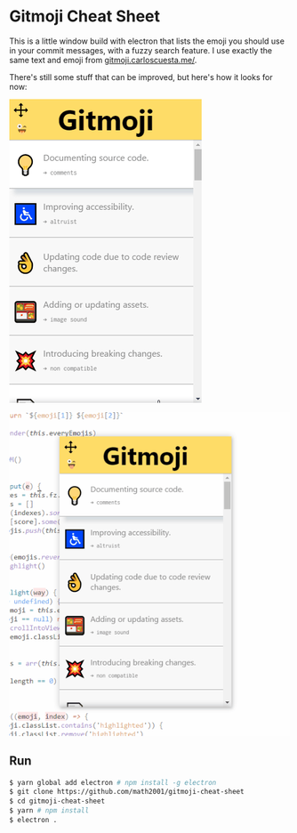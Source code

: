 # Gitmoji Cheat Sheet

This is a little window build with electron that lists the emoji you should use in your commit
messages, with a fuzzy search feature. I use exactly the same text and emoji from
[gitmoji.carloscuesta.me/][].

There's still some stuff that can be improved, but here's how it looks for now:

![Gitmoji cheat sheet with the search feature](screenshots/fuzzy-searching.gif)

![Gitmoji cheat sheet: show window back up](screenshots/show.gif)

[gitmoji.carloscuesta.me/]: https://gitmoji.carloscuesta.me/

## Run

```bash
$ yarn global add electron # npm install -g electron
$ git clone https://github.com/math2001/gitmoji-cheat-sheet
$ cd gitmoji-cheat-sheet
$ yarn # npm install
$ electron .
```
